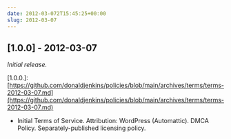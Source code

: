 ```yaml
---
date: 2012-03-072T15:45:25+00:00
slug: 2012-03-07
---
```


## [1.0.0] - 2012-03-07

_Initial release._

\[1.0.0.\]: [https://github.com/donaldjenkins/policies/blob/main/archives/terms/terms-2012-03-07.md](https://github.com/donaldjenkins/policies/blob/main/archives/terms/terms-2012-03-07.md)

- Initial Terms of Service. Attribution: WordPress (Automattic). DMCA Policy. Separately-published licensing policy.
